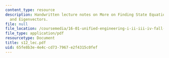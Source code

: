 ```yaml
---
content_type: resource
description: Handwritten lecture notes on More on Finding State Equations, Eigenvalues
  and Eigenvectors.
file: null
file_location: /coursemedia/16-01-unified-engineering-i-ii-iii-iv-fall-2005-spring-2006/65fe8b3e4e4ccd737967e2f4315c0fef_s12_lec.pdf
file_type: application/pdf
resourcetype: Document
title: s12_lec.pdf
uid: 65fe8b3e-4e4c-cd73-7967-e2f4315c0fef
---
```

